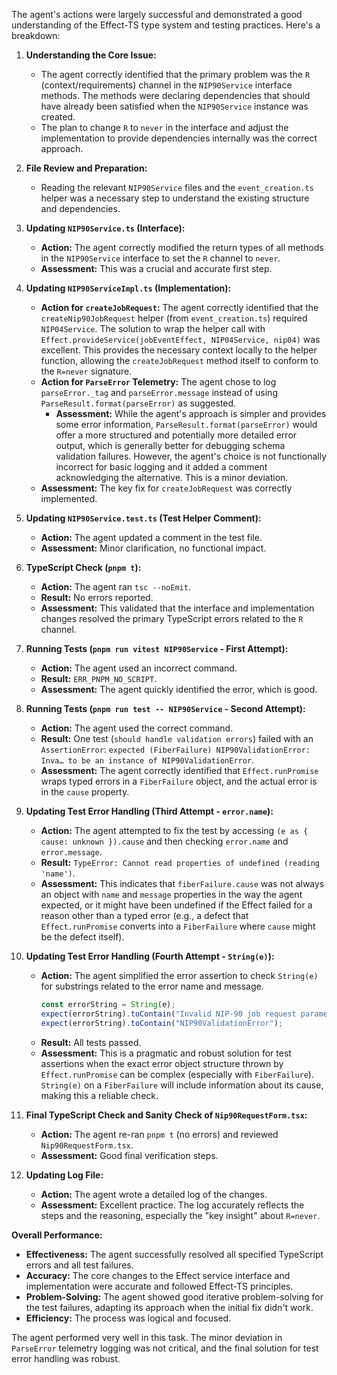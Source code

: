 The agent's actions were largely successful and demonstrated a good understanding of the Effect-TS type system and testing practices. Here's a breakdown:

1.  **Understanding the Core Issue:**

    - The agent correctly identified that the primary problem was the `R` (context/requirements) channel in the `NIP90Service` interface methods. The methods were declaring dependencies that should have already been satisfied when the `NIP90Service` instance was created.
    - The plan to change `R` to `never` in the interface and adjust the implementation to provide dependencies internally was the correct approach.

2.  **File Review and Preparation:**

    - Reading the relevant `NIP90Service` files and the `event_creation.ts` helper was a necessary step to understand the existing structure and dependencies.

3.  **Updating `NIP90Service.ts` (Interface):**

    - **Action:** The agent correctly modified the return types of all methods in the `NIP90Service` interface to set the `R` channel to `never`.
    - **Assessment:** This was a crucial and accurate first step.

4.  **Updating `NIP90ServiceImpl.ts` (Implementation):**

    - **Action for `createJobRequest`:** The agent correctly identified that the `createNip90JobRequest` helper (from `event_creation.ts`) required `NIP04Service`. The solution to wrap the helper call with `Effect.provideService(jobEventEffect, NIP04Service, nip04)` was excellent. This provides the necessary context locally to the helper function, allowing the `createJobRequest` method itself to conform to the `R=never` signature.
    - **Action for `ParseError` Telemetry:** The agent chose to log `parseError._tag` and `parseError.message` instead of using `ParseResult.format(parseError)` as suggested.
      - **Assessment:** While the agent's approach is simpler and provides some error information, `ParseResult.format(parseError)` would offer a more structured and potentially more detailed error output, which is generally better for debugging schema validation failures. However, the agent's choice is not functionally incorrect for basic logging and it added a comment acknowledging the alternative. This is a minor deviation.
    - **Assessment:** The key fix for `createJobRequest` was correctly implemented.

5.  **Updating `NIP90Service.test.ts` (Test Helper Comment):**

    - **Action:** The agent updated a comment in the test file.
    - **Assessment:** Minor clarification, no functional impact.

6.  **TypeScript Check (`pnpm t`):**

    - **Action:** The agent ran `tsc --noEmit`.
    - **Result:** No errors reported.
    - **Assessment:** This validated that the interface and implementation changes resolved the primary TypeScript errors related to the `R` channel.

7.  **Running Tests (`pnpm run vitest NIP90Service` - First Attempt):**

    - **Action:** The agent used an incorrect command.
    - **Result:** `ERR_PNPM_NO_SCRIPT`.
    - **Assessment:** The agent quickly identified the error, which is good.

8.  **Running Tests (`pnpm run test -- NIP90Service` - Second Attempt):**

    - **Action:** The agent used the correct command.
    - **Result:** One test (`should handle validation errors`) failed with an `AssertionError`: `expected (FiberFailure) NIP90ValidationError: Inva… to be an instance of NIP90ValidationError`.
    - **Assessment:** The agent correctly identified that `Effect.runPromise` wraps typed errors in a `FiberFailure` object, and the actual error is in the `cause` property.

9.  **Updating Test Error Handling (Third Attempt - `error.name`):**

    - **Action:** The agent attempted to fix the test by accessing `(e as { cause: unknown }).cause` and then checking `error.name` and `error.message`.
    - **Result:** `TypeError: Cannot read properties of undefined (reading 'name')`.
    - **Assessment:** This indicates that `fiberFailure.cause` was not always an object with `name` and `message` properties in the way the agent expected, or it might have been undefined if the Effect failed for a reason other than a typed error (e.g., a defect that `Effect.runPromise` converts into a `FiberFailure` where `cause` might be the defect itself).

10. **Updating Test Error Handling (Fourth Attempt - `String(e)`):**

    - **Action:** The agent simplified the error assertion to check `String(e)` for substrings related to the error name and message.
      ```typescript
      const errorString = String(e);
      expect(errorString).toContain("Invalid NIP-90 job request parameters");
      expect(errorString).toContain("NIP90ValidationError");
      ```
    - **Result:** All tests passed.
    - **Assessment:** This is a pragmatic and robust solution for test assertions when the exact error object structure thrown by `Effect.runPromise` can be complex (especially with `FiberFailure`). `String(e)` on a `FiberFailure` will include information about its cause, making this a reliable check.

11. **Final TypeScript Check and Sanity Check of `Nip90RequestForm.tsx`:**

    - **Action:** The agent re-ran `pnpm t` (no errors) and reviewed `Nip90RequestForm.tsx`.
    - **Assessment:** Good final verification steps.

12. **Updating Log File:**
    - **Action:** The agent wrote a detailed log of the changes.
    - **Assessment:** Excellent practice. The log accurately reflects the steps and the reasoning, especially the "key insight" about `R=never`.

**Overall Performance:**

- **Effectiveness:** The agent successfully resolved all specified TypeScript errors and all test failures.
- **Accuracy:** The core changes to the Effect service interface and implementation were accurate and followed Effect-TS principles.
- **Problem-Solving:** The agent showed good iterative problem-solving for the test failures, adapting its approach when the initial fix didn't work.
- **Efficiency:** The process was logical and focused.

The agent performed very well in this task. The minor deviation in `ParseError` telemetry logging was not critical, and the final solution for test error handling was robust.
